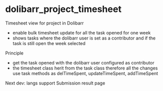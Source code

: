 dolibarr_project_timesheet
==========================

Timesheet view for project in Dolibarr

- enable bulk timesheet update for all the task opened for one week
- shows tasks where the dolibarr user is set as a contributor and if the task is still open the week selected

Principle
- get the task opened with the dolibarr user configured as contributor
- the timesheet class herit from the task class therefore all the changes use task methods as delTimeSpent, updateTimeSpent, addTimeSpent

Next dev:
langs support
Submission result page
